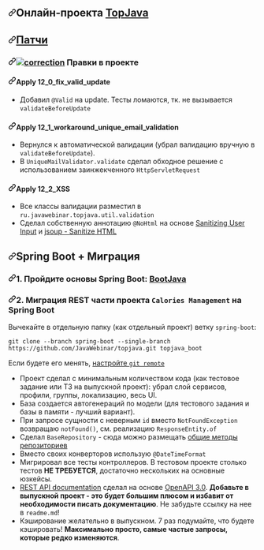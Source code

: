 <article class="markdown-body entry-content container-lg" itemprop="text"><h1><a id="user-content-онлайн-проекта-topjava" class="anchor" aria-hidden="true" href="#онлайн-проекта-topjava"><svg class="octicon octicon-link" viewBox="0 0 16 16" version="1.1" width="16" height="16" aria-hidden="true"><path fill-rule="evenodd" d="M7.775 3.275a.75.75 0 001.06 1.06l1.25-1.25a2 2 0 112.83 2.83l-2.5 2.5a2 2 0 01-2.83 0 .75.75 0 00-1.06 1.06 3.5 3.5 0 004.95 0l2.5-2.5a3.5 3.5 0 00-4.95-4.95l-1.25 1.25zm-4.69 9.64a2 2 0 010-2.83l2.5-2.5a2 2 0 012.83 0 .75.75 0 001.06-1.06 3.5 3.5 0 00-4.95 0l-2.5 2.5a3.5 3.5 0 004.95 4.95l1.25-1.25a.75.75 0 00-1.06-1.06l-1.25 1.25a2 2 0 01-2.83 0z"></path></svg></a>Онлайн-проекта <a href="https://github.com/JavaWebinar/topjava">TopJava</a></h1>
<h2><a id="user-content-патчи" class="anchor" aria-hidden="true" href="#патчи"><svg class="octicon octicon-link" viewBox="0 0 16 16" version="1.1" width="16" height="16" aria-hidden="true"><path fill-rule="evenodd" d="M7.775 3.275a.75.75 0 001.06 1.06l1.25-1.25a2 2 0 112.83 2.83l-2.5 2.5a2 2 0 01-2.83 0 .75.75 0 00-1.06 1.06 3.5 3.5 0 004.95 0l2.5-2.5a3.5 3.5 0 00-4.95-4.95l-1.25 1.25zm-4.69 9.64a2 2 0 010-2.83l2.5-2.5a2 2 0 012.83 0 .75.75 0 001.06-1.06 3.5 3.5 0 00-4.95 0l-2.5 2.5a3.5 3.5 0 004.95 4.95l1.25-1.25a.75.75 0 00-1.06-1.06l-1.25 1.25a2 2 0 01-2.83 0z"></path></svg></a><a href="https://drive.google.com/drive/u/1/folders/1ZsPX879m6x4Va0Wy3D1EQIBsnZUOOvao" rel="nofollow">Патчи</a></h2>
<h3><a id="user-content--правки-в-проекте" class="anchor" aria-hidden="true" href="#-правки-в-проекте"><svg class="octicon octicon-link" viewBox="0 0 16 16" version="1.1" width="16" height="16" aria-hidden="true"><path fill-rule="evenodd" d="M7.775 3.275a.75.75 0 001.06 1.06l1.25-1.25a2 2 0 112.83 2.83l-2.5 2.5a2 2 0 01-2.83 0 .75.75 0 00-1.06 1.06 3.5 3.5 0 004.95 0l2.5-2.5a3.5 3.5 0 00-4.95-4.95l-1.25 1.25zm-4.69 9.64a2 2 0 010-2.83l2.5-2.5a2 2 0 012.83 0 .75.75 0 001.06-1.06 3.5 3.5 0 00-4.95 0l-2.5 2.5a3.5 3.5 0 004.95 4.95l1.25-1.25a.75.75 0 00-1.06-1.06l-1.25 1.25a2 2 0 01-2.83 0z"></path></svg></a><a target="_blank" rel="noopener noreferrer" href="https://cloud.githubusercontent.com/assets/13649199/13672935/ef09ec1e-e6e7-11e5-9f79-d1641c05cbe6.png"><img src="https://cloud.githubusercontent.com/assets/13649199/13672935/ef09ec1e-e6e7-11e5-9f79-d1641c05cbe6.png" alt="correction" style="max-width:100%;"></a> Правки в проекте</h3>
<h4><a id="user-content-apply-12_0_fix_valid_update" class="anchor" aria-hidden="true" href="#apply-12_0_fix_valid_update"><svg class="octicon octicon-link" viewBox="0 0 16 16" version="1.1" width="16" height="16" aria-hidden="true"><path fill-rule="evenodd" d="M7.775 3.275a.75.75 0 001.06 1.06l1.25-1.25a2 2 0 112.83 2.83l-2.5 2.5a2 2 0 01-2.83 0 .75.75 0 00-1.06 1.06 3.5 3.5 0 004.95 0l2.5-2.5a3.5 3.5 0 00-4.95-4.95l-1.25 1.25zm-4.69 9.64a2 2 0 010-2.83l2.5-2.5a2 2 0 012.83 0 .75.75 0 001.06-1.06 3.5 3.5 0 00-4.95 0l-2.5 2.5a3.5 3.5 0 004.95 4.95l1.25-1.25a.75.75 0 00-1.06-1.06l-1.25 1.25a2 2 0 01-2.83 0z"></path></svg></a>Apply 12_0_fix_valid_update</h4>
<ul>
<li>Добавил <code>@Valid</code> на update. Тесты ломаются, тк. не вызывается <code>validateBeforeUpdate</code></li>
</ul>
<h4><a id="user-content-apply-12_1_workaround_unique_email_validation" class="anchor" aria-hidden="true" href="#apply-12_1_workaround_unique_email_validation"><svg class="octicon octicon-link" viewBox="0 0 16 16" version="1.1" width="16" height="16" aria-hidden="true"><path fill-rule="evenodd" d="M7.775 3.275a.75.75 0 001.06 1.06l1.25-1.25a2 2 0 112.83 2.83l-2.5 2.5a2 2 0 01-2.83 0 .75.75 0 00-1.06 1.06 3.5 3.5 0 004.95 0l2.5-2.5a3.5 3.5 0 00-4.95-4.95l-1.25 1.25zm-4.69 9.64a2 2 0 010-2.83l2.5-2.5a2 2 0 012.83 0 .75.75 0 001.06-1.06 3.5 3.5 0 00-4.95 0l-2.5 2.5a3.5 3.5 0 004.95 4.95l1.25-1.25a.75.75 0 00-1.06-1.06l-1.25 1.25a2 2 0 01-2.83 0z"></path></svg></a>Apply 12_1_workaround_unique_email_validation</h4>
<ul>
<li>Вернулся к автоматической валидации (убрал валидацию вручную в <code>validateBeforeUpdate</code>).</li>
<li>В <code>UniqueMailValidator.validate</code> сделал обходное решение с использованием заинжекченного <code>HttpServletRequest</code></li>
</ul>
<h4><a id="user-content-apply-12_2_xss" class="anchor" aria-hidden="true" href="#apply-12_2_xss"><svg class="octicon octicon-link" viewBox="0 0 16 16" version="1.1" width="16" height="16" aria-hidden="true"><path fill-rule="evenodd" d="M7.775 3.275a.75.75 0 001.06 1.06l1.25-1.25a2 2 0 112.83 2.83l-2.5 2.5a2 2 0 01-2.83 0 .75.75 0 00-1.06 1.06 3.5 3.5 0 004.95 0l2.5-2.5a3.5 3.5 0 00-4.95-4.95l-1.25 1.25zm-4.69 9.64a2 2 0 010-2.83l2.5-2.5a2 2 0 012.83 0 .75.75 0 001.06-1.06 3.5 3.5 0 00-4.95 0l-2.5 2.5a3.5 3.5 0 004.95 4.95l1.25-1.25a.75.75 0 00-1.06-1.06l-1.25 1.25a2 2 0 01-2.83 0z"></path></svg></a>Apply 12_2_XSS</h4>
<ul>
<li>Все классы валидации разместил в <code>ru.javawebinar.topjava.util.validation</code></li>
<li>Сделал собственную аннотацию <code>@NoHtml</code> на основе <a href="https://thoughtfulsoftware.wordpress.com/2013/05/26/sanitizing-user-input-part-ii-validation-with-spring-rest/" rel="nofollow">Sanitizing User Input</a>
и <a href="https://www.tutorialspoint.com/jsoup/jsoup_sanitize_html.htm" rel="nofollow">jsoup - Sanitize HTML</a></li>
</ul>
<h2><a id="user-content-spring-boot--миграция" class="anchor" aria-hidden="true" href="#spring-boot--миграция"><svg class="octicon octicon-link" viewBox="0 0 16 16" version="1.1" width="16" height="16" aria-hidden="true"><path fill-rule="evenodd" d="M7.775 3.275a.75.75 0 001.06 1.06l1.25-1.25a2 2 0 112.83 2.83l-2.5 2.5a2 2 0 01-2.83 0 .75.75 0 00-1.06 1.06 3.5 3.5 0 004.95 0l2.5-2.5a3.5 3.5 0 00-4.95-4.95l-1.25 1.25zm-4.69 9.64a2 2 0 010-2.83l2.5-2.5a2 2 0 012.83 0 .75.75 0 001.06-1.06 3.5 3.5 0 00-4.95 0l-2.5 2.5a3.5 3.5 0 004.95 4.95l1.25-1.25a.75.75 0 00-1.06-1.06l-1.25 1.25a2 2 0 01-2.83 0z"></path></svg></a>Spring Boot + Миграция</h2>
<h3><a id="user-content-1-пройдите-основы-spring-boot-bootjava" class="anchor" aria-hidden="true" href="#1-пройдите-основы-spring-boot-bootjava"><svg class="octicon octicon-link" viewBox="0 0 16 16" version="1.1" width="16" height="16" aria-hidden="true"><path fill-rule="evenodd" d="M7.775 3.275a.75.75 0 001.06 1.06l1.25-1.25a2 2 0 112.83 2.83l-2.5 2.5a2 2 0 01-2.83 0 .75.75 0 00-1.06 1.06 3.5 3.5 0 004.95 0l2.5-2.5a3.5 3.5 0 00-4.95-4.95l-1.25 1.25zm-4.69 9.64a2 2 0 010-2.83l2.5-2.5a2 2 0 012.83 0 .75.75 0 001.06-1.06 3.5 3.5 0 00-4.95 0l-2.5 2.5a3.5 3.5 0 004.95 4.95l1.25-1.25a.75.75 0 00-1.06-1.06l-1.25 1.25a2 2 0 01-2.83 0z"></path></svg></a>1. Пройдите основы Spring Boot: <a href="https://javaops.ru/view/bootjava" rel="nofollow">BootJava</a></h3>
<h3><a id="user-content-2-миграция-rest-части-проекта-calories-management-на-spring-boot" class="anchor" aria-hidden="true" href="#2-миграция-rest-части-проекта-calories-management-на-spring-boot"><svg class="octicon octicon-link" viewBox="0 0 16 16" version="1.1" width="16" height="16" aria-hidden="true"><path fill-rule="evenodd" d="M7.775 3.275a.75.75 0 001.06 1.06l1.25-1.25a2 2 0 112.83 2.83l-2.5 2.5a2 2 0 01-2.83 0 .75.75 0 00-1.06 1.06 3.5 3.5 0 004.95 0l2.5-2.5a3.5 3.5 0 00-4.95-4.95l-1.25 1.25zm-4.69 9.64a2 2 0 010-2.83l2.5-2.5a2 2 0 012.83 0 .75.75 0 001.06-1.06 3.5 3.5 0 00-4.95 0l-2.5 2.5a3.5 3.5 0 004.95 4.95l1.25-1.25a.75.75 0 00-1.06-1.06l-1.25 1.25a2 2 0 01-2.83 0z"></path></svg></a>2. Миграция REST части проекта <code>Calories Management</code> на Spring Boot</h3>
<p>Вычекайте в отдельную папку (как отдельный проект) ветку <code>spring-boot</code>:</p>
<pre><code>git clone --branch spring-boot --single-branch https://github.com/JavaWebinar/topjava.git topjava_boot
</code></pre>
<p>Если будете его менять, <a href="https://javaops.ru/view/bootjava/lesson01#project" rel="nofollow">настройте <code>git remote</code></a></p>
<ul>
<li>Проект сделал с минимальным количеством кода (как тестовое задание или ТЗ на выпускной проект): убрал слой сервисов, профили, группы, локализацию, весь UI.</li>
<li>База создается автогенераций по модели (для тестового задания и базы в памяти - лучший вариант).</li>
<li>При запросе сущности с неверным <code>id</code> вместо <code>NotFoundException</code> возвращаю <code>notFound()</code>, см. реализацию <code>ResponseEntity.of</code></li>
<li>Сделал <code>BaseRepository</code> - сюда можно размещать <a href="https://stackoverflow.com/questions/42781264/multiple-base-repositories-in-spring-data-jpa" rel="nofollow">общие методы репозиториев</a></li>
<li>Вместо своих конверторов использую <code>@DateTimeFormat</code></li>
<li>Мигрировал все тесты контроллеров. В тестовом проекте столько тестов <strong>НЕ ТРЕБУЕТСЯ</strong>, достаточно нескольких на основные юзкейсы.</li>
<li><a href="http://localhost:8080/swagger-ui.html" rel="nofollow">REST API documentation</a> сделал на основе <a href="https://javaops.ru/view/bootjava/lesson06#openapi" rel="nofollow">OpenAPI 3.0</a>. <strong>Добавьте в выпускной проект - это будет большим
плюсом и избавит от необходимости писать документацию</strong>. Не забудьте ссылку на нее в <code>readme.md</code>!</li>
<li>Кэширование желательно в выпускном. 7 раз подумайте, что будете кэшировать! <strong>Максимально просто, самые частые запросы, которые редко изменяются</strong>.</li>
</ul>
</article>